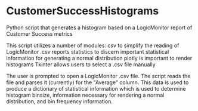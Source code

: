 # CustomerSuccessHistograms
Python script that generates a histogram based on a LogicMonitor report of Customer Success metrics

This script utilizes a number of modules:
  csv to simplify the reading of LogicMonitor .csv reports
  statistics to discern important statistical information for generating a normal distribution
  plotly is important to render histograms
  Tkinter allows users to select a .csv file manually
 
The user is prompted to open a LogicMonitor .csv file.  The script reads the file and parses it (currently) for the "Average"
column.  This data is used to produce a dictionary of statistical information which is used to determine histogram binsize,
information necessary for rendering a normal distribution, and bin frequency information.

